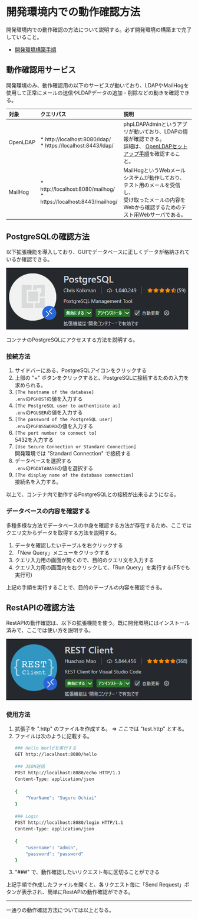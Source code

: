 # 開発環境内での動作確認方法
開発環境内での動作確認の方法について説明する。必ず開発環境の構築まで完了していること。

 * [開発環境構築手順](/docs/setup-dev-environment.md)


## 動作確認用サービス
開発環境のみ、動作確認用の以下のサービスが動いており、LDAPやMailHogを使用して正常にメールの送信やLDAPデータの追加・削除などの動きを確認できる。

| 対象 | クエリパス  | 説明 |
|:--   |:--   |:--   |
| OpenLDAP | * http://localhost:8080/ldap/ <br> * https://localhost:8443/ldap/ | phpLDAPAdminというアプリが動いており、LDAPの情報が確認できる。<br>詳細は、 [OpenLDAPセットアップ手順](/infra/openldap/README.md)を確認すること。 |
| MailHog  | * http://localhost:8080/mailhog/ <br> * https://localhost:8443/mailhog/ | MailHogというWebメールシステムが動作しており、テスト用のメールを受信し、<br>受け取ったメールの内容をWebから確認するためのテスト用Webサーバである。 |

## PostgreSQLの確認方法
以下拡張機能を導入しており、GUIでデータベースに正しくデータが格納されているか確認できる。

![](/docs/images/postgresql-extension.png)

コンテナのPostgreSQLにアクセスする方法を説明する。

### 接続方法

1. サイドバーにある、PostgreSQLアイコンをクリックする
2. 上部の "+" ボタンをクリックすると、PostgreSQLに接続するための入力を求められる。
3. `[The hostname of the database]`  
   `.env`の`PGHOST`の値を入力する
4. `[The PostgreSQL user to authenticate as]`  
   `.env`の`PGUSER`の値を入力する
5. `[The password of the PostgreSQL user]`  
   `.env`の`PGPASSWORD`の値を入力する
6. `[The port number to connect to]`  
   5432を入力する
7. `[Use Secure Connection or Standard Connection]`  
   開発環境では "Standard Connection" で接続する
8. データベースを選択する  
   `.env`の`PGDATABASE`の値を選択する
9. `[The display name of the database connection]`  
   接続名を入力する。

以上で、コンテナ内で動作するPostgreSQLとの接続が出来るようになる。

### データベースの内容を確認する
多種多様な方法でデータベースの中身を確認する方法が存在するため、ここではクエリ文からデータを取得する方法を説明する。

1. データを確認したいテーブルを右クリックする
2. 「New Query」メニューをクリックする
3. クエリ入力用の画面が開くので、目的のクエリ文を入力する
4. クエリ入力用の画面内を右クリックして、「Run Query」を実行する(F5でも実行可)

上記の手順を実行することで、目的のテーブルの内容を確認できる。

## RestAPIの確認方法

RestAPIの動作確認は、以下の拡張機能を使う。既に開発環境にはインストール済みで、ここでは使い方を説明する。

![](/docs/images/rest-client-extension.png)

### 使用方法

1. 拡張子を ".http" のファイルを作成する。 ⇒ ここでは "test.http" とする。
2. ファイルは次のように記載する。
   ```bash
   ### Hello Worldを実行する
   GET http://localhost:8080/hello

   ### JSON送信
   POST http://localhost:8080/echo HTTP/1.1
   Content-Type: application/json

   {
       "YourName": "Suguru Ochiai"
   }

   ### Login
   POST http://localhost:8080/login HTTP/1.1
   Content-Type: application/json

   {
       "username": "admin",
       "password": "password"
   }
   ```
3. "###" で、動作確認したいリクエスト毎に区切ることができる

上記手順で作成したファイルを開くと、各リクエスト毎に「Send Request」ボタンが表示され、簡単にRestAPIの動作確認ができる。

---

一通りの動作確認方法については以上となる。
